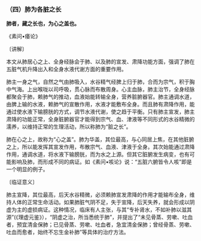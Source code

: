 ### （四）肺为各脏之长

**肺者，藏之长也，为心之盖也。**

《素问•痿论》

〔讲解〕

本文从肺居心之上、全身经脉会于肺、以及肺的宣发、肃降功能方面，强调了肺在五脏气机升降出入和全身水液代谢方面的重要作用。

肺主一身之气，自然之气由肺吸入，水谷精气经脾上归于肺，合而为宗气，积于胸中气海。上出喉咙以司呼吸，贯心脉而布散周身。心主血脉，肺主治节，全身经脉都聚会于肺，赖肺气的推动，血液始能转输全身，营养脏腑器官。肺主通调水道，由脾上输的水液，赖肺气的宣散作用，水液才能敷布全身。而且肺有肃降作用，能通过使水液下输膀胱的方式，调节水液代谢，使之趋于平衡。只有肺主宣发，肺主肃降的功能正常，全身脏腑器官才能得到宗气、血、津液等不同形式的水谷精微的濡养，以维持正常的生理活动，所以称肺为“脏之长”。

肺在心之上，故称为“心之盖”。肺为华盖，其位最高，与心同居上焦，在其他脏腑之上，所以能发挥其宣发作用，布散宗气、血液、津液于全身。其次始能通过肃降作用，通调水道，将水液下输膀胱，而为水之上源。但其它脏腑发生病变，也有可能影响及肺，而形成不同的病证。如《素问•咳论》说：“五脏六腑皆令人咳”即是一个明显的例子。

〔临证意义〕

肺主宣降，其位最高，后天水谷精微，必须赖肺宣发肃降的作用才能输布全身，维持人体的正常生命活动。如果肺脏气阴不足，失于宣降，后天失养，就会形成以阴虚为主的虚损病证。这种情况，临床有人主张，与其“专补肾水，不如补肺以滋其源”(《理虚元鉴》），“阴虚之治，所当悉统于肺”，并提出了“未见骨蒸、劳嗽、吐血者，预宜清金保肺；已见骨蒸、劳嗽、吐血者，急宜清金保肺；曾经骨蒸、劳嗽、吐血而愈者，始终不忘生金补肺”等具体的治疗方法。
